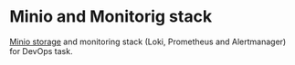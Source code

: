 # Minio and Monitorig stack
[Minio storage](http://34.160.81.125/login) and monitoring stack (Loki, Prometheus and Alertmanager) for DevOps task.
